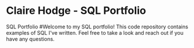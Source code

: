 # Claire Hodge - SQL Portfolio
SQL Portfolio
#Welcome to my SQL portfolio! This code repository contains examples of SQL I've written. Feel free to take a look and reach out if you have any questions.

